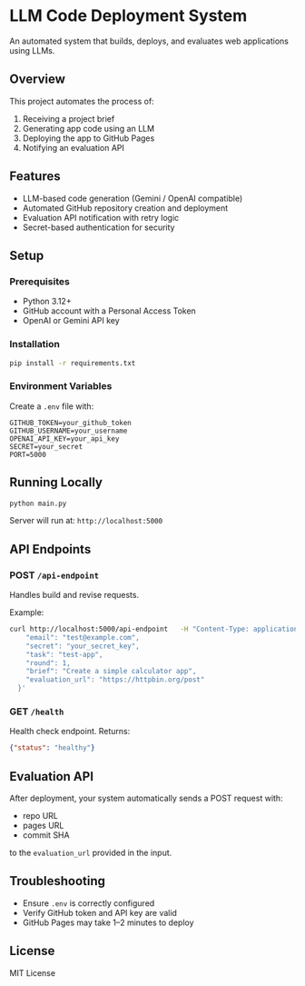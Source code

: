 # LLM Code Deployment System

An automated system that builds, deploys, and evaluates web applications using LLMs.

## Overview
This project automates the process of:
1. Receiving a project brief
2. Generating app code using an LLM
3. Deploying the app to GitHub Pages
4. Notifying an evaluation API

## Features
- LLM-based code generation (Gemini / OpenAI compatible)
- Automated GitHub repository creation and deployment
- Evaluation API notification with retry logic
- Secret-based authentication for security

## Setup
### Prerequisites
- Python 3.12+
- GitHub account with a Personal Access Token
- OpenAI or Gemini API key

### Installation
```bash
pip install -r requirements.txt
```

### Environment Variables
Create a `.env` file with:
```
GITHUB_TOKEN=your_github_token
GITHUB_USERNAME=your_username
OPENAI_API_KEY=your_api_key
SECRET=your_secret
PORT=5000
```

## Running Locally
```bash
python main.py
```
Server will run at: `http://localhost:5000`

## API Endpoints

### POST `/api-endpoint`
Handles build and revise requests.

Example:
```bash
curl http://localhost:5000/api-endpoint   -H "Content-Type: application/json"   -d '{
    "email": "test@example.com",
    "secret": "your_secret_key",
    "task": "test-app",
    "round": 1,
    "brief": "Create a simple calculator app",
    "evaluation_url": "https://httpbin.org/post"
  }'
```

### GET `/health`
Health check endpoint. Returns:
```json
{"status": "healthy"}
```

## Evaluation API
After deployment, your system automatically sends a POST request with:
- repo URL
- pages URL
- commit SHA

to the `evaluation_url` provided in the input.

## Troubleshooting
- Ensure `.env` is correctly configured
- Verify GitHub token and API key are valid
- GitHub Pages may take 1–2 minutes to deploy

## License
MIT License

